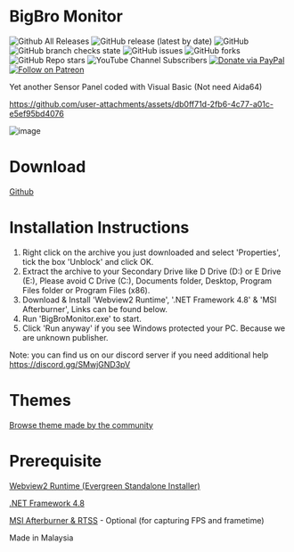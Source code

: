 # BigBro Monitor
![Github All Releases](https://img.shields.io/github/downloads/qiangqiang101/BigBro-Monitor/total.svg)
![GitHub release (latest by date)](https://img.shields.io/github/v/release/qiangqiang101/BigBro-Monitor)
![GitHub](https://img.shields.io/github/license/qiangqiang101/BigBro-Monitor)
![GitHub branch checks state](https://img.shields.io/github/checks-status/qiangqiang101/BigBro-Monitor/master)
![GitHub issues](https://img.shields.io/github/issues/qiangqiang101/BigBro-Monitor)
![GitHub forks](https://img.shields.io/github/forks/qiangqiang101/BigBro-Monitor?style=social)
![GitHub Repo stars](https://img.shields.io/github/stars/qiangqiang101/BigBro-Monitor?style=social)
![YouTube Channel Subscribers](https://img.shields.io/youtube/channel/subscribers/UCAZlasvEy1euunP1M7nwj5Q?style=social)
[![Donate via PayPal](https://img.shields.io/badge/Donate-Paypal-brightgreen)](https://paypal.me/imnotmental)
[![Follow on Patreon](https://img.shields.io/badge/Donate-Patreon-orange)](https://www.patreon.com/imnotmental)

Yet another Sensor Panel coded with Visual Basic (Not need Aida64)

https://github.com/user-attachments/assets/db0ff71d-2fb6-4c77-a01c-e5ef95bd4076

![image](https://github.com/user-attachments/assets/2ed58fc7-e445-47fe-944a-0ce96fcbdd63)

# Download
[Github](https://github.com/qiangqiang101/BigBro-Monitor/releases)

# Installation Instructions
1. Right click on the archive you just downloaded and select 'Properties', tick the box 'Unblock' and click OK. 
2. Extract the archive to your Secondary Drive like D Drive (D:\) or E Drive (E:\), Please avoid C Drive (C:\), Documents folder, Desktop, Program Files folder or Program Files (x86).
3. Download & Install 'Webview2 Runtime', '.NET Framework 4.8' & 'MSI Afterburner', Links can be found below.
4. Run 'BigBroMonitor.exe' to start.
5. Click 'Run anyway' if you see Windows protected your PC. Because we are unknown publisher.

Note: you can find us on our discord server if you need additional help https://discord.gg/SMwjGND3pV

# Themes
[Browse theme made by the community](https://github.com/qiangqiang101/BigBro-Monitor/discussions/categories/themes)

# Prerequisite
[Webview2 Runtime (Evergreen Standalone Installer)](https://developer.microsoft.com/en-us/microsoft-edge/webview2/#download-section)

[.NET Framework 4.8](https://dotnet.microsoft.com/download/dotnet-framework/thank-you/net48-web-installer)

[MSI Afterburner & RTSS](https://www.msi.com/Landing/afterburner/graphics-cards) - Optional (for capturing FPS and frametime)


Made in Malaysia
